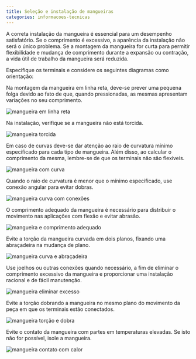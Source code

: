 ```yaml
---
title: Seleção e instalação de mangueiras
categories: informacoes-tecnicas
---
```


A correta instalação da mangueira é essencial para um desempenho satisfatório. Se o comprimento é excessivo, a aparência da instalação não será o único problema. Se a montagem da mangueira for curta para permitir flexibilidade e mudança de comprimento durante a expansão ou contração, a vida útil de trabalho da mangueira será reduzida.

Especifique os terminais e considere os seguintes diagramas como orientação:

<div data-grid="center spacing" class="wrapper container hero white">
    <div data-cell="1of3">
        <p>Na montagem da mangueira em linha reta, deve-se prever uma pequena folga devido ao fato de que, quando pressionadas, as mesmas apresentam variações no seu comprimento.</p>
    </div>
    <div data-cell="1of3"><img src="{{ site.baseurl }}/img/posts/selecao-instalacao-mangueiras.gif" alt="mangueira em linha reta"></div>
</div>

<div data-grid="center spacing" class="wrapper container hero white">
    <div data-cell="1of3">
        <p>Na instalação, verifique se a mangueira não está torcida.</p>
    </div>
    <div data-cell="1of3"><img src="{{ site.baseurl }}/img/posts/selecao-instalacao-mangueiras(2).gif" alt="mangueira torcida"></div>
</div>

<div data-grid="center spacing" class="wrapper container hero white">
    <div data-cell="1of3">
        <p>Em caso de curvas deve-se dar atenção ao raio de curvatura mínimo especificado para cada tipo de mangueira. Além disso, ao calcular o comprimento da mesma, lembre-se de que os terminais não são flexíveis.</p>
    </div>
    <div data-cell="1of3"><img src="{{ site.baseurl }}/img/posts/selecao-instalacao-mangueiras(3).gif" alt="mangueira com curva"></div>
</div>

<div data-grid="center spacing" class="wrapper container hero white">
    <div data-cell="1of3">
        <p>Quando o raio de curvatura é menor que o mínimo especificado, use conexão angular para evitar dobras.</p>
    </div>
    <div data-cell="1of3"><img src="{{ site.baseurl }}/img/posts/selecao-instalacao-mangueiras(4).gif" alt="mangueira curva com conexões"></div>
</div>

<div data-grid="center spacing" class="wrapper container hero white">
    <div data-cell="1of3">
        <p>O comprimento adequado da mangueira é necessário para distribuir o movimento nas aplicações com flexão e evitar abrasão.</p>
    </div>
    <div data-cell="1of3"><img src="{{ site.baseurl }}/img/posts/selecao-instalacao-mangueiras(5).gif" alt="mangueira e comprimento adequado"></div>
</div>

<div data-grid="center spacing" class="wrapper container hero white">
    <div data-cell="1of3">
        <p>Evite a torção da mangueira curvada em dois planos, fixando uma abraçadeira na mudança de plano.</p>
    </div>
    <div data-cell="1of3"><img src="{{ site.baseurl }}/img/posts/selecao-instalacao-mangueiras(6).gif" alt="mangueira curva e abraçadeira"></div>
</div>

<div data-grid="center spacing" class="wrapper container hero white">
    <div data-cell="1of3">
        <p>Use joelhos ou outras conexões quando necessário, a fim de eliminar o comprimento excessivo da mangueira e proporcionar uma instalação racional e de fácil manutenção.</p>
    </div>
    <div data-cell="1of3"><img src="{{ site.baseurl }}/img/posts/selecao-instalacao-mangueiras(7).gif" alt="mangueira eliminar excesso"></div>
</div>

<div data-grid="center spacing" class="wrapper container hero white">
    <div data-cell="1of3">
        <p>Evite a torção dobrando a mangueira no mesmo plano do movimento da peça em que os terminais estão conectados.</p>
    </div>
    <div data-cell="1of3"><img src="{{ site.baseurl }}/img/posts/selecao-instalacao-mangueiras(8).gif" alt="mangueira torção e dobra"></div>
</div>

<div data-grid="center spacing" class="wrapper container hero white">
    <div data-cell="1of3">
        <p>Evite o contato da mangueira com partes em temperaturas elevadas. Se isto não for possível, isole a mangueira.</p>
    </div>
    <div data-cell="1of3"><img src="{{ site.baseurl }}/img/posts/selecao-instalacao-mangueiras(9).gif" alt="mangueira contato com calor"></div>
</div>
